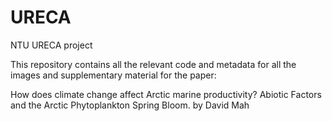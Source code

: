 # URECA
NTU URECA project 

This repository contains all the relevant code and metadata for all the images and supplementary material for the paper:

How does climate change affect Arctic marine productivity? Abiotic Factors and the Arctic Phytoplankton Spring Bloom.
by David Mah

